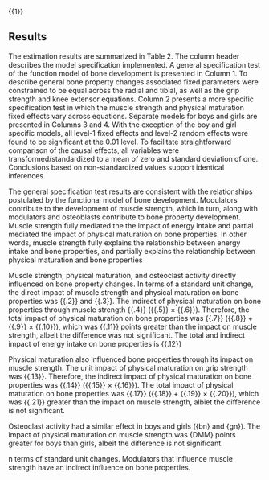 

{{1}}



## Results

The estimation results are summarized in Table 2. The column header describes the model specification implemented. A general specification test of the function model of bone development is presented in Column 1. To describe general bone property changes associated fixed parameters were constrained to be equal across the radial and tibial, as well as the grip strength and knee extensor equations. Column 2 presents a more specific specification test in which the muscle strength and physical maturation fixed effects vary across equations. Separate models for boys and girls are presented in Columns 3 and 4. With the exception of the boy and girl specific models, all level-1 fixed effects and level-2 random effects were found to be significant at the 0.01 level. To facilitate straightforward comparison of the causal effects, all variables were transformed/standardized to a mean of zero and standard deviation of one. Conclusions based on non-standardized values support identical inferences. 

The general specification test results are consistent with the relationships postulated by the functional model of bone development. Modulators contribute to the development of muscle strength, which in turn, along with modulators and osteoblasts contribute to bone property development. Muscle strength fully mediated the the impact of energy intake and partial mediated the impact of physical maturation on bone properties. In other words, muscle strength fully explains the relationship between energy intake and bone properties, and partially explains the relationship between physical maturation and bone properties 

Muscle strength, physical maturation, and osteoclast activity directly influenced on bone property changes. In terms of a standard unit change, the direct impact of muscle strength and physical maturation on bone properties was {{.2}} and {{.3}}. The indirect of physical maturation on bone properties through muscle strength {{.4}} ({{.5}} $\times$ {{.6}}). Therefore, the total impact of physical maturation on bone properties was {{.7}} ({{.8}} $+$ {{.9}} $\times$ {{.10}}), which was {{.11}} points greater than the impact on muscle strength, albeit the difference was not significant. The total and indirect impact of energy intake on bone properties is {{.12}}


Physical maturation also influenced bone properties through its impact on muscle strength. The unit impact of physical maturation on grip strength was {{.13}}. Therefore, the indirect impact of physical maturation on bone properties was {{.14}} ({{.15}} $\times$ {{.16}}). The total impact of physical maturation on bone properties was {{.17}} ({{.18}} $+$ {{.19}} $\times$ {{.20}}), which was {{.21}} greater than the impact on muscle strength, albiet the difference is not significant. 

Osteoclast activity had a similar effect in boys and girls ({bn} and {gn}). The impact of physical maturation on muscle strength was {DMM} points greater for boys than girls, albeit the difference is not significant.


n terms of standard unit changes.
Modulators that influence muscle strength have an indirect influence on bone properties. 
